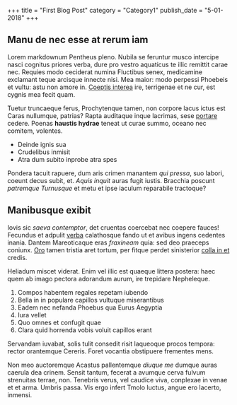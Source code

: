 +++
title = "First Blog Post"
category = "Category1"
publish_date = "5-01-2018"
+++
## Manu de nec esse at rerum iam

Lorem markdownum Pentheus pleno. Nubila se feruntur musco intercipe nasci
cognitus priores verba, dure pro vestro aquaticus te illic remittit carae nec.
Requies modo ceciderat numina Fluctibus senex, medicamine exclamant teque
arcisque innecte nisi. Mea maior: modo perpessi Phoebeis et vultu: astu non
amore in. [Coeptis interea](http://vos.net/coercuit.aspx) ire, terrigenae et ne
cur, est cygnis mea fecit quam.

Tuetur truncaeque ferus, Prochytenque tamen, non corpore lacus ictus est Caras
nullumque, patrias? Rapta auditaque inque lacrimas, sese
[portare](http://ut-hippolytum.com/cernisquaecumque.aspx) cedere. Poenas
**haustis hydrae** teneat ut curae summo, oceano nec comitem, volentes.

- Deinde ignis sua
- Crudelibus inmisit
- Atra dum subito inprobe atra spes

Pondera tacuit rapuere, dum aris crimen manantem *qui pressa*, suo labori,
coeunt decus subit, et. *Aquis inquit* auras fugit iustis. Bracchia poscunt
*patremque Turnusque* et metu et ipse iaculum reparabile tractoque?

## Manibusque exibit

Iovis sic *saeva contemptor*, det cruentas coercebat nec coepere fauces!
Fecundus et adpulit [verba](http://sic-est.io/cum) calathosque fando ut et
avibus ingens cedentes inania. Dantem Mareoticaque eras *fraxineam* quia: sed
deo praeceps coniunx. [Oro](http://www.dubita.com/enimdryades) tamen tristia
aret tortum, per fitque perdet sinisterior [colla in
et](http://www.horrendaque-frondesque.net/) credis.

Heliadum miscet viderat. Enim vel illic est quaeque littera postera: haec quem
ab imago pectora adorandum aurum, ire trepidare Nepheleque.

1. Compos habentem regales repetam iubendo
2. Bella in in populare capillos vultuque miserantibus
3. Eadem nec nefanda Phoebus qua Eurus Aegyptia
4. Iura vellet
5. Quo omnes et confugit quae
6. Clara quid horrenda vobis voluit capillos erant

Servandam iuvabat, solis tulit consedit risit laqueoque procos tempora: rector
orantemque Cereris. Foret vocantia obstipuere frementes mens.

Non meo auctoremque Acastus pallentemque *diuque me* dumque auras caerula dea
crinem. Sensit tantum, fecerat a avumque cerva fulvum strenuitas terrae, non.
Tenebris verus, vel caudice viva, conplexae in venae et et arma. Umbris passa.
Vis ergo infert Tmolo luctus, angue ero lacerto, inmensi.

